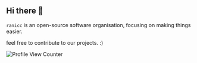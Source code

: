 ## Hi there 👋

`ranicc` is an open-source software organisation, focusing on making things easier.

feel free to contribute to our projects. :)

![Profile View Counter](https://komarev.com/ghpvc/?username=KonVision&color=blueviolet&style=flat)
